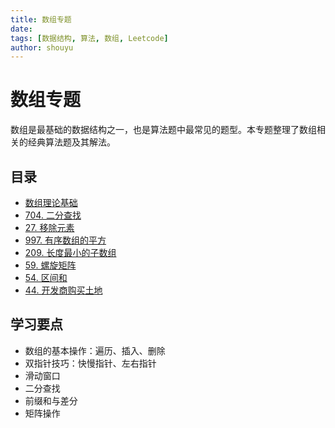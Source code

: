 ```yaml
---
title: 数组专题
date:
tags: [数据结构, 算法, 数组, Leetcode]
author: shouyu
---
```


# 数组专题

数组是最基础的数据结构之一，也是算法题中最常见的题型。本专题整理了数组相关的经典算法题及其解法。

## 目录

- [数组理论基础](./数组理论基础)
- [704. 二分查找](./代码随想录%20数组%20704%20二分查找)
- [27. 移除元素](./代码随想录%20数组%2027%20移除元素)
- [997. 有序数组的平方](./代码随想录%20数组%20997%20%20有序数组的平方)
- [209. 长度最小的子数组](./代码随想录%20数组%20209%20长度最小的子数组)
- [59. 螺旋矩阵](./代码随想录%20数组%2059%20螺旋矩阵)
- [54. 区间和](./代码随想录%20数组%2054%20区间和)
- [44. 开发商购买土地](./代码随想录%20数组%2044%20开发商购买土地)

## 学习要点

- 数组的基本操作：遍历、插入、删除
- 双指针技巧：快慢指针、左右指针
- 滑动窗口
- 二分查找
- 前缀和与差分
- 矩阵操作
